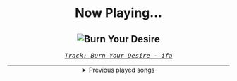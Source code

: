 <div align="center"> 
<h1>Now Playing...</h1>

![Burn Your Desire](https://i.scdn.co/image/ab67616d00001e02c439a149039759f820d97e90)
--
_<samp><a href="https://open.spotify.com/track/1P1Nxsokzp20ZOELsha6af">Track: Burn Your Desire - ifa</a></samp>_

<div style="border: 1px #4B5054 solid"></div>
<details>
  <summary>
    Previous played songs
  </summary>
  <table>
    <thead>
      <tr>
        <th>
          Artist
        </th>
        <th>
          Song
        </th>
        <th>
          Link
        </th>
      </tr>
    </thead>
    <tbody>
      <tr><td>ifa</td><td>Burn Your Desire</td><td><a href="https://open.spotify.com/track/1P1Nxsokzp20ZOELsha6af">https://open.spotify.com/track/1P1Nxsokzp20ZOELsha6af</a></td></tr><tr><td>ifa</td><td>Still Trying</td><td><a href="https://open.spotify.com/track/5UE8VibsYg9hZ47UCEzL5V">https://open.spotify.com/track/5UE8VibsYg9hZ47UCEzL5V</a></td></tr><tr><td>ifa</td><td>Faith</td><td><a href="https://open.spotify.com/track/2pY7asKFGoWxwvHKfq5V5u">https://open.spotify.com/track/2pY7asKFGoWxwvHKfq5V5u</a></td></tr><tr><td>ifa</td><td>Faith</td><td><a href="https://open.spotify.com/track/2pY7asKFGoWxwvHKfq5V5u">https://open.spotify.com/track/2pY7asKFGoWxwvHKfq5V5u</a></td></tr><tr><td>ifa</td><td>Faith</td><td><a href="https://open.spotify.com/track/2pY7asKFGoWxwvHKfq5V5u">https://open.spotify.com/track/2pY7asKFGoWxwvHKfq5V5u</a></td></tr><tr><td>ifa</td><td>Faith</td><td><a href="https://open.spotify.com/track/2pY7asKFGoWxwvHKfq5V5u">https://open.spotify.com/track/2pY7asKFGoWxwvHKfq5V5u</a></td></tr><tr><td>ifa</td><td>Faith</td><td><a href="https://open.spotify.com/track/2pY7asKFGoWxwvHKfq5V5u">https://open.spotify.com/track/2pY7asKFGoWxwvHKfq5V5u</a></td></tr><tr><td>izzy reign</td><td>Broken by Design</td><td><a href="https://open.spotify.com/track/7l9mOTV3tgVBfb8k3ecqy3">https://open.spotify.com/track/7l9mOTV3tgVBfb8k3ecqy3</a></td></tr><tr><td>In Flames</td><td>The End</td><td><a href="https://open.spotify.com/track/7AUVdpcqbxLSCOQqKHjPx7">https://open.spotify.com/track/7AUVdpcqbxLSCOQqKHjPx7</a></td></tr><tr><td>Testament</td><td>For the Glory of...</td><td><a href="https://open.spotify.com/track/6J4VOoKhRZFNeWkVH0WTzH">https://open.spotify.com/track/6J4VOoKhRZFNeWkVH0WTzH</a></td></tr><tr><td>A Day To Remember</td><td>I'm Made Of Wax, Larry, What Are You Made Of?</td><td><a href="https://open.spotify.com/track/2dwhns14pjuxxcM5a0eOow">https://open.spotify.com/track/2dwhns14pjuxxcM5a0eOow</a></td></tr><tr><td>Rain City Drive</td><td>Medicate Me</td><td><a href="https://open.spotify.com/track/1EusMjYm7PZftlZn87vPWE">https://open.spotify.com/track/1EusMjYm7PZftlZn87vPWE</a></td></tr><tr><td>Falling In Reverse</td><td>Trigger Warning</td><td><a href="https://open.spotify.com/track/334409Qvmqf5tBqbA7PtxQ">https://open.spotify.com/track/334409Qvmqf5tBqbA7PtxQ</a></td></tr><tr><td>Linkin Park</td><td>One Step Closer</td><td><a href="https://open.spotify.com/track/3K4HG9evC7dg3N0R9cYqk4">https://open.spotify.com/track/3K4HG9evC7dg3N0R9cYqk4</a></td></tr><tr><td>Manafest</td><td>Impossible</td><td><a href="https://open.spotify.com/track/473xAny4InLJTlWnUNEwZq">https://open.spotify.com/track/473xAny4InLJTlWnUNEwZq</a></td></tr><tr><td>Ice Nine Kills</td><td>Rainy Day</td><td><a href="https://open.spotify.com/track/3AkCkuC8LuRFEnvyKBQUOg">https://open.spotify.com/track/3AkCkuC8LuRFEnvyKBQUOg</a></td></tr><tr><td>Story Of The Year</td><td>War</td><td><a href="https://open.spotify.com/track/1ED1SD4TRK5NprtJ837Eaa">https://open.spotify.com/track/1ED1SD4TRK5NprtJ837Eaa</a></td></tr><tr><td>breakk.away</td><td>Outside</td><td><a href="https://open.spotify.com/track/0iDB1lbAm2TCnsxPVnaEN6">https://open.spotify.com/track/0iDB1lbAm2TCnsxPVnaEN6</a></td></tr><tr><td>Resolve</td><td>Older Days</td><td><a href="https://open.spotify.com/track/3DjsiMycLUIbFsSz7hKndD">https://open.spotify.com/track/3DjsiMycLUIbFsSz7hKndD</a></td></tr><tr><td>Shokran</td><td>Destiny Crucified</td><td><a href="https://open.spotify.com/track/4ciPYfxVC4irIDkvLo7eH2">https://open.spotify.com/track/4ciPYfxVC4irIDkvLo7eH2</a></td></tr>
    </tbody>
  </table>
</details>

</div>

